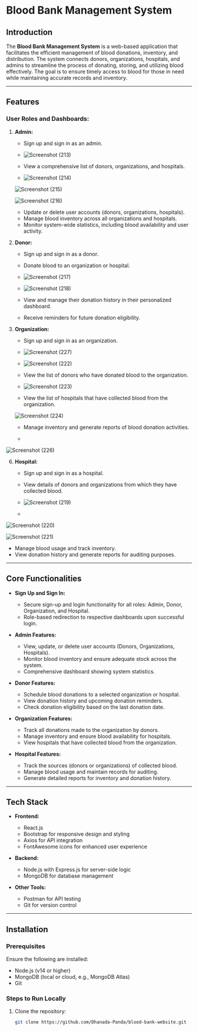 # Blood Bank Management System

## Introduction

The **Blood Bank Management System** is a web-based application that facilitates the efficient management of blood donations, inventory, and distribution. The system connects donors, organizations, hospitals, and admins to streamline the process of donating, storing, and utilizing blood effectively. The goal is to ensure timely access to blood for those in need while maintaining accurate records and inventory.

---

## Features

### User Roles and Dashboards:
1. **Admin:**
   - Sign up and sign in as an admin.
  
   - ![Screenshot (213)](https://github.com/user-attachments/assets/24c9afba-328b-437c-952f-fe3c407ce6c4)

   - View a comprehensive list of donors, organizations, and hospitals.
  
   - ![Screenshot (214)](https://github.com/user-attachments/assets/463d1167-9df8-48ba-bc3f-836fe07b48c6)
  
   ![Screenshot (215)](https://github.com/user-attachments/assets/2431c7cb-95a3-43c4-b72e-419fa3031d89)


     ![Screenshot (216)](https://github.com/user-attachments/assets/8daf06d7-cef2-4cff-8115-90fededccf50)


   - Update or delete user accounts (donors, organizations, hospitals).
   - Manage blood inventory across all organizations and hospitals.
   - Monitor system-wide statistics, including blood availability and user activity.

3. **Donor:**
   - Sign up and sign in as a donor.
   - Donate blood to an organization or hospital.
  
   - ![Screenshot (217)](https://github.com/user-attachments/assets/26b0f11f-ab8d-433b-a8bf-c35a9692a6c1)
  
   - ![Screenshot (218)](https://github.com/user-attachments/assets/44051fb0-d727-4673-bc8c-e084cea37b64)


   - View and manage their donation history in their personalized dashboard.
   - Receive reminders for future donation eligibility.

4. **Organization:**
   - Sign up and sign in as an organization.
  
   - ![Screenshot (227)](https://github.com/user-attachments/assets/fa330100-b984-4aa9-ae6e-2e6affd9ad4f)
  
   - ![Screenshot (222)](https://github.com/user-attachments/assets/ae08ceaf-80d1-4108-b2d9-34769b8b46cc)

   - View the list of donors who have donated blood to the organization.
  
   - ![Screenshot (223)](https://github.com/user-attachments/assets/8bfec742-ea7d-4491-a7b9-37eaa01c659a)

   - View the list of hospitals that have collected blood from the organization.
  
   ![Screenshot (224)](https://github.com/user-attachments/assets/3e772b62-6601-4c3e-bd63-7ea18ebefc92)

   - Manage inventory and generate reports of blood donation activities.
  
   - 
![Screenshot (226)](https://github.com/user-attachments/assets/4d7dc7f9-7d6d-4a90-81c0-44df1ca09494)

6. **Hospital:**
   - Sign up and sign in as a hospital.
   - View details of donors and organizations from which they have collected blood.
  
   - ![Screenshot (219)](https://github.com/user-attachments/assets/35d40663-5318-4a93-b66d-e5ee64741c4b)
  
   - 
![Screenshot (220)](https://github.com/user-attachments/assets/ff45ced7-4e4b-47ef-991b-f8d75441ce02)


![Screenshot (221)](https://github.com/user-attachments/assets/85f66c64-b0a8-4b79-bbab-f4ee3777b786)

   - Manage blood usage and track inventory.
   - View donation history and generate reports for auditing purposes.

---

## Core Functionalities

- **Sign Up and Sign In:** 
  - Secure sign-up and login functionality for all roles: Admin, Donor, Organization, and Hospital.
  - Role-based redirection to respective dashboards upon successful login.

- **Admin Features:**
  - View, update, or delete user accounts (Donors, Organizations, Hospitals).
  - Monitor blood inventory and ensure adequate stock across the system.
  - Comprehensive dashboard showing system statistics.

- **Donor Features:**
  - Schedule blood donations to a selected organization or hospital.
  - View donation history and upcoming donation reminders.
  - Check donation eligibility based on the last donation date.

- **Organization Features:**
  - Track all donations made to the organization by donors.
  - Manage inventory and ensure blood availability for hospitals.
  - View hospitals that have collected blood from the organization.

- **Hospital Features:**
  - Track the sources (donors or organizations) of collected blood.
  - Manage blood usage and maintain records for auditing.
  - Generate detailed reports for inventory and donation history.

---

## Tech Stack

- **Frontend:**
  - React.js
  - Bootstrap for responsive design and styling
  - Axios for API integration
  - FontAwesome icons for enhanced user experience

- **Backend:**
  - Node.js with Express.js for server-side logic
  - MongoDB for database management

- **Other Tools:**
  - Postman for API testing
  - Git for version control

---

## Installation

### Prerequisites

Ensure the following are installed:
- Node.js (v14 or higher)
- MongoDB (local or cloud, e.g., MongoDB Atlas)
- Git

### Steps to Run Locally

1. Clone the repository:
   ```bash
   git clone https://github.com/Dhanada-Panda/blood-bank-website.git
